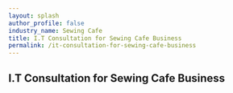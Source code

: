 ```yaml
---
layout: splash 
author_profile: false 
industry_name: Sewing Cafe
title: I.T Consultation for Sewing Cafe Business
permalink: /it-consultation-for-sewing-cafe-business
---
```


## I.T Consultation for Sewing Cafe Business